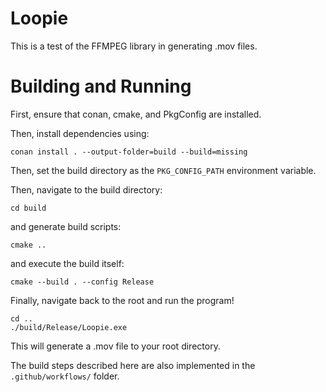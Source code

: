 # Loopie
This is a test of the FFMPEG library in generating .mov files.

# Building and Running

First, ensure that conan, cmake, and PkgConfig are installed.

Then, install dependencies using:
```
conan install . --output-folder=build --build=missing
```

Then, set the build directory as the `PKG_CONFIG_PATH` environment variable.

Then, navigate to the build directory:
```
cd build
```

and generate build scripts:
```
cmake ..
```

and execute the build itself:
```
cmake --build . --config Release
```

Finally, navigate back to the root and run the program!
```
cd ..
./build/Release/Loopie.exe
```

This will generate a .mov file to your root directory.

The build steps described here are also implemented in the `.github/workflows/` folder.
